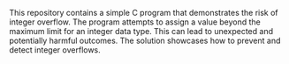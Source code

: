 This repository contains a simple C program that demonstrates the risk of integer overflow.  The program attempts to assign a value beyond the maximum limit for an integer data type.  This can lead to unexpected and potentially harmful outcomes. The solution showcases how to prevent and detect integer overflows.